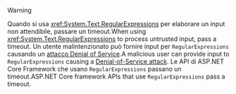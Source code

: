 > [!WARNING]
> <span data-ttu-id="0fdea-101">Quando si usa <xref:System.Text.RegularExpressions> per elaborare un input non attendibile, passare un timeout.</span><span class="sxs-lookup"><span data-stu-id="0fdea-101">When using <xref:System.Text.RegularExpressions> to process untrusted input, pass a timeout.</span></span> <span data-ttu-id="0fdea-102">Un utente malintenzionato può fornire input per `RegularExpressions` causando un [attacco Denial of Service](https://www.us-cert.gov/ncas/tips/ST04-015).</span><span class="sxs-lookup"><span data-stu-id="0fdea-102">A malicious user can provide input to `RegularExpressions` causing a [Denial-of-Service attack](https://www.us-cert.gov/ncas/tips/ST04-015).</span></span> <span data-ttu-id="0fdea-103">Le API di ASP.NET Core Framework che usano `RegularExpressions` passano un timeout.</span><span class="sxs-lookup"><span data-stu-id="0fdea-103">ASP.NET Core framework APIs that use `RegularExpressions` pass a timeout.</span></span>
